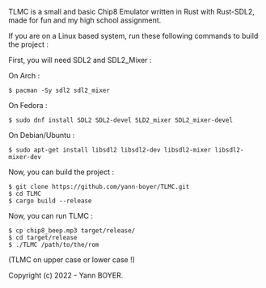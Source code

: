 TLMC is a small and basic Chip8 Emulator written in Rust with Rust-SDL2, made for fun and my high school
assignment.


If you are on a Linux based system, run these following commands to build the project :



First, you will need SDL2 and SDL2_Mixer :



On Arch :


```
$ pacman -Sy sdl2 sdl2_mixer
```


On Fedora :


```
$ sudo dnf install SDL2 SDL2-devel SLD2_mixer SDL2_mixer-devel
```


On Debian/Ubuntu :


```
$ sudo apt-get install libsdl2 libsdl2-dev libsdl2-mixer libsdl2-mixer-dev
```


Now, you can build the project :


```
$ git clone https://github.com/yann-boyer/TLMC.git
$ cd TLMC
$ cargo build --release
```


Now, you can run TLMC :


```
$ cp chip8_beep.mp3 target/release/
$ cd target/release
$ ./TLMC /path/to/the/rom
```
(TLMC on upper case or lower case !)


Copyright (c) 2022 - Yann BOYER.
